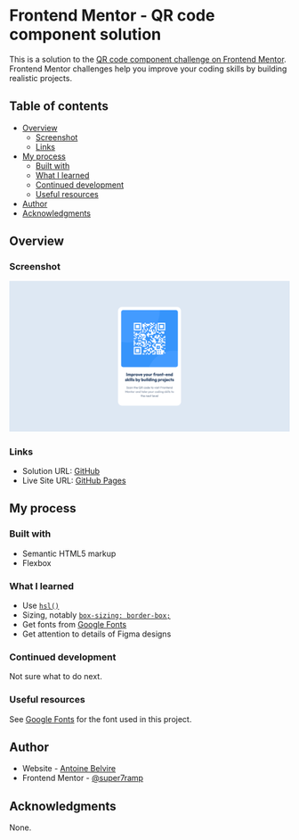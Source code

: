 # Frontend Mentor - QR code component solution

This is a solution to
the [QR code component challenge on Frontend Mentor](https://www.frontendmentor.io/challenges/qr-code-component-iux_sIO_H).
Frontend Mentor challenges help you improve your coding skills by building realistic projects.

## Table of contents

- [Overview](#overview)
    - [Screenshot](#screenshot)
    - [Links](#links)
- [My process](#my-process)
    - [Built with](#built-with)
    - [What I learned](#what-i-learned)
    - [Continued development](#continued-development)
    - [Useful resources](#useful-resources)
- [Author](#author)
- [Acknowledgments](#acknowledgments)

## Overview

### Screenshot

![](./screenshot.png)

### Links

- Solution URL: [GitHub](https://github.com/super7ramp/frontend-mentor/1-qr-code)
- Live Site URL: [GitHub Pages](https://super7ramp.github.io/frontend-mentor/1-qr-code/qr-code-component-main/)

## My process

### Built with

- Semantic HTML5 markup
- Flexbox

### What I learned

- Use [`hsl()`](https://developer.mozilla.org/en-US/docs/Web/CSS/color_value/hsl)
- Sizing, notably [
  `box-sizing: border-box;`](https://stackoverflow.com/questions/4767010/why-does-css-padding-increase-size-of-element)
- Get fonts from [Google Fonts](https://fonts.google.com/specimen/Outfit)
- Get attention to details of Figma designs

### Continued development

Not sure what to do next.

### Useful resources

See [Google Fonts](https://fonts.google.com/specimen/Outfit) for the font used in this project.

## Author

- Website - [Antoine Belvire](https://belv.re)
- Frontend Mentor - [@super7ramp](https://www.frontendmentor.io/profile/super7ramp)

## Acknowledgments

None.
